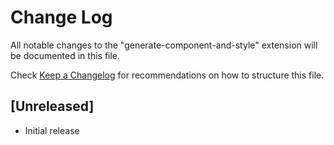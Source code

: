 # Change Log

All notable changes to the "generate-component-and-style" extension will be documented in this file.

Check [Keep a Changelog](http://keepachangelog.com/) for recommendations on how to structure this file.

## [Unreleased]

- Initial release